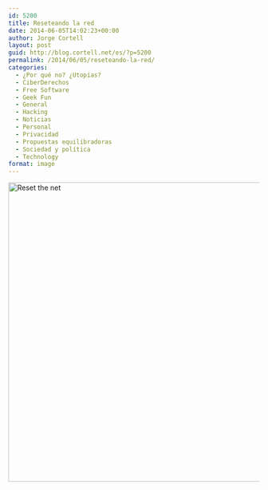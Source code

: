 ```yaml
---
id: 5200
title: Reseteando la red
date: 2014-06-05T14:02:23+00:00
author: Jorge Cortell
layout: post
guid: http://blog.cortell.net/es/?p=5200
permalink: /2014/06/05/reseteando-la-red/
categories:
  - ¿Por qué no? ¿Utopías?
  - CiberDerechos
  - Free Software
  - Geek Fun
  - General
  - Hacking
  - Noticias
  - Personal
  - Privacidad
  - Propuestas equilibradoras
  - Sociedad y polí­tica
  - Technology
format: image
---
```

[<img class="aligncenter" src="https://www.resetthenet.org/images/reset-the-net-modal.png" alt="Reset the net" width="675" height="600" />](https://pack.resetthenet.org/)